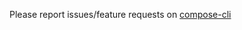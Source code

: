 Please report issues/feature requests on [compose-cli](https://github.com/docker/compose-cli/issues/new)
